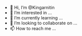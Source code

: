 - 👋 Hi, I’m @Kingarnitin
- 👀 I’m interested in ...
- 🌱 I’m currently learning ...
- 💞️ I’m looking to collaborate on ...
- 📫 How to reach me ...

<!---
Kingarnitin/Kingarnitin is a ✨ special ✨ repository because its `README.md` (this file) appears on your GitHub profile.
You can click the Preview link to take a look at your changes.
--->
